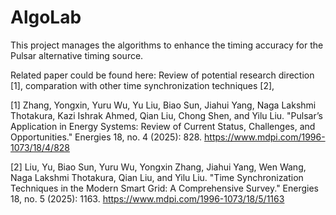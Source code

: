 # AlgoLab
This project manages the algorithms to enhance the timing accuracy for the Pulsar alternative timing source.




Related paper could be found here:
Review of potential research direction [1], comparation with other time synchronization techniques [2],




[1] Zhang, Yongxin, Yuru Wu, Yu Liu, Biao Sun, Jiahui Yang, Naga Lakshmi Thotakura, Kazi Ishrak Ahmed, Qian Liu, Chong Shen, and Yilu Liu. "Pulsar’s Application in Energy Systems: Review of Current Status, Challenges, and Opportunities." Energies 18, no. 4 (2025): 828.
https://www.mdpi.com/1996-1073/18/4/828

[2] Liu, Yu, Biao Sun, Yuru Wu, Yongxin Zhang, Jiahui Yang, Wen Wang, Naga Lakshmi Thotakura, Qian Liu, and Yilu Liu. "Time Synchronization Techniques in the Modern Smart Grid: A Comprehensive Survey." Energies 18, no. 5 (2025): 1163.
https://www.mdpi.com/1996-1073/18/5/1163



